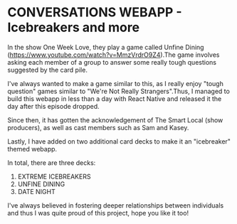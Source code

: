 # CONVERSATIONS WEBAPP - Icebreakers and more

In the show One Week Love, they play a game called Unfine Dining (https://www.youtube.com/watch?v=MmzVrdrO9Z4).The game involves asking each member of a group to answer some really tough questions suggested by the card pile.

I've always wanted to make a game similar to this, as I really enjoy "tough question" games similar to "We're Not Really Strangers".Thus, I managed to build this webapp in less than a day with React Native and released it the day after this episode dropped.

Since then, it has gotten the acknowledgement of The Smart Local (show producers), as well as cast members such as Sam and Kasey.

Lastly, I have added on two additional card decks to make it an "icebreaker" themed webapp.

In total, there are three decks:
1. EXTREME ICEBREAKERS
2. UNFINE DINING
3. DATE NIGHT

I've always believed in fostering deeper relationships between individuals and thus I was quite proud of this project, hope you like it too!

